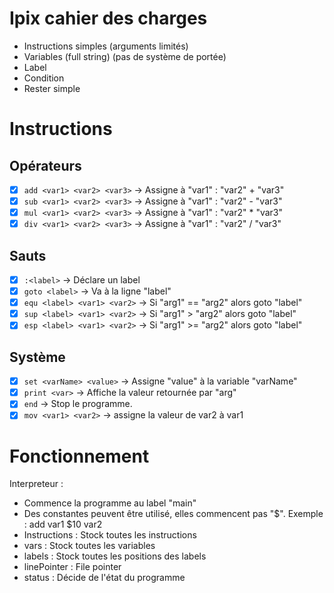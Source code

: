 ﻿
# Ipix cahier des charges
 - Instructions simples (arguments limités)
 - Variables (full string) (pas de système de portée)
 - Label
 - Condition
 - Rester simple


# Instructions


## Opérateurs
 - [x] `add <var1> <var2> <var3>` -> Assigne à "var1" : "var2" + "var3"
 - [x] `sub <var1> <var2> <var3>` -> Assigne à "var1" : "var2" - "var3"
 - [x] `mul <var1> <var2> <var3>` -> Assigne à "var1" : "var2" * "var3"
 - [x] `div <var1> <var2> <var3>` -> Assigne à "var1" : "var2" / "var3"

## Sauts
 - [x] `:<label>` -> Déclare un label
 - [x] `goto <label>` -> Va à la ligne "label"
 - [x] `equ <label> <var1> <var2>` -> Si "arg1" == "arg2" alors goto "label"
 - [x] `sup <label> <var1> <var2>` -> Si "arg1" > "arg2" alors goto "label"
 - [x] `esp <label> <var1> <var2>` -> Si "arg1" >= "arg2" alors goto "label"

## Système
 - [x] `set <varName> <value>` -> Assigne "value" à la variable "varName"
 - [x] `print <var>` -> Affiche la valeur retournée par "arg"
 - [x] `end` -> Stop le programme.
 - [x] `mov <var1> <var2>` -> assigne la valeur de var2 à var1

# Fonctionnement
Interpreteur :
- Commence la programme au label "main"
- Des constantes peuvent être utilisé, elles commencent pas "$". Exemple : add var1 $10 var2
- Instructions : Stock toutes les instructions
- vars : Stock toutes les variables
- labels : Stock toutes les positions des labels
- linePointer : File pointer
- status : Décide de l'état du programme